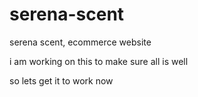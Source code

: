 # serena-scent
serena scent, ecommerce website


i am working on this to make sure all is well


so lets get it to work now 